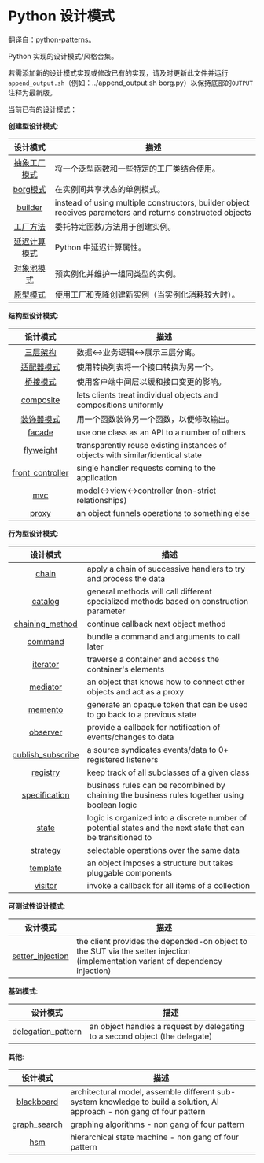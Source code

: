 Python 设计模式
===============

翻译自：[python-patterns](https://github.com/faif/python-patterns)。

Python 实现的设计模式/风格合集。

若需添加新的设计模式实现或修改已有的实现，请及时更新此文件并运行`append_output.sh`（例如：../append_output.sh borg.py）以保持底部的`OUTPUT`注释为最新版。

当前已有的设计模式：

__创建型设计模式__:

| 设计模式 | 描述 |
|:-------:| ----------- |
| [抽象工厂模式](creational/abstract_factory.py) | 将一个泛型函数和一些特定的工厂类结合使用。 |
| [borg模式](creational/borg.py) | 在实例间共享状态的单例模式。 |
| [builder](creational/builder.py) | instead of using multiple constructors, builder object receives parameters and returns constructed objects |
| [工厂方法](creational/factory_method.py) | 委托特定函数/方法用于创建实例。 |
| [延迟计算模式](creational/lazy_evaluation.py) | Python 中延迟计算属性。 |
| [对象池模式](creational/pool.py) | 预实例化并维护一组同类型的实例。|
| [原型模式](creational/prototype.py) | 使用工厂和克隆创建新实例（当实例化消耗较大时）。|

__结构型设计模式__:

| 设计模式 | 描述 |
|:-------:| ----------- |
| [三层架构](structural/3-tier.py) | 数据<->业务逻辑<->展示三层分离。|
| [适配器模式](structural/adapter.py) | 使用转换列表将一个接口转换为另一个。|
| [桥接模式](structural/bridge.py) | 使用客户端中间层以缓和接口变更的影响。|
| [composite](structural/composite.py) | lets clients treat individual objects and compositions uniformly |
| [装饰器模式](structural/decorator.py) | 用一个函数装饰另一个函数，以便修改输出。|
| [facade](structural/facade.py) | use one class as an API to a number of others |
| [flyweight](structural/flyweight.py) | transparently reuse existing instances of objects with similar/identical state |
| [front_controller](structural/front_controller.py) | single handler requests coming to the application |
| [mvc](structural/mvc.py) | model<->view<->controller (non-strict relationships) |
| [proxy](structural/proxy.py) | an object funnels operations to something else |

__行为型设计模式__:

| 设计模式 | 描述 |
|:-------:| ----------- |
| [chain](behavioral/chain.py) | apply a chain of successive handlers to try and process the data |
| [catalog](behavioral/catalog.py) | general methods will call different specialized methods based on construction parameter |
| [chaining_method](behavioral/chaining_method.py) | continue callback next object method |
| [command](behavioral/command.py) | bundle a command and arguments to call later |
| [iterator](behavioral/iterator.py) | traverse a container and access the container's elements |
| [mediator](behavioral/mediator.py) | an object that knows how to connect other objects and act as a proxy |
| [memento](behavioral/memento.py) | generate an opaque token that can be used to go back to a previous state |
| [observer](behavioral/observer.py) | provide a callback for notification of events/changes to data |
| [publish_subscribe](behavioral/publish_subscribe.py) | a source syndicates events/data to 0+ registered listeners |
| [registry](behavioral/registry.py) | keep track of all subclasses of a given class |
| [specification](behavioral/specification.py) |  business rules can be recombined by chaining the business rules together using boolean logic |
| [state](behavioral/state.py) | logic is organized into a discrete number of potential states and the next state that can be transitioned to |
| [strategy](behavioral/strategy.py) | selectable operations over the same data |
| [template](behavioral/template.py) | an object imposes a structure but takes pluggable components |
| [visitor](behavioral/visitor.py) | invoke a callback for all items of a collection |

__可测试性设计模式__:

| 设计模式 | 描述 |
|:-------:| ----------- |
| [setter_injection](dft/setter_injection.py) | the client provides the depended-on object to the SUT via the setter injection (implementation variant of dependency injection) |

__基础模式__:

| 设计模式 | 描述 |
|:-------:| ----------- |
| [delegation_pattern](fundamental/delegation_pattern.py) | an object handles a request by delegating to a second object (the delegate) |

__其他__:

| 设计模式 | 描述 |
|:-------:| ----------- |
| [blackboard](other/blackboard.py) | architectural model, assemble different sub-system knowledge to build a solution, AI approach - non gang of four pattern |
| [graph_search](other/graph_search.py) | graphing algorithms - non gang of four pattern |
| [hsm](other/hsm/hsm.py) | hierarchical state machine - non gang of four pattern |

